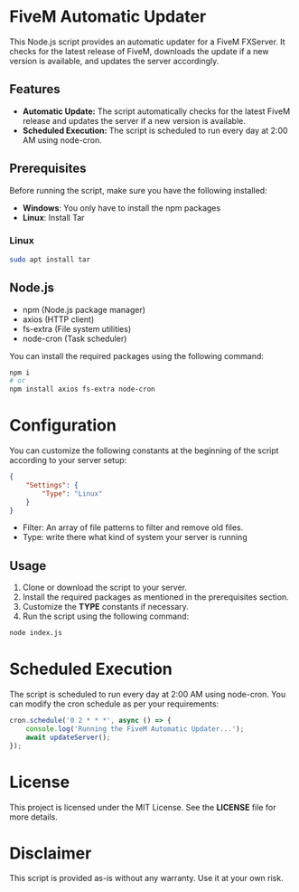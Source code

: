 # FiveM Automatic Updater
This Node.js script provides an automatic updater for a FiveM FXServer. It checks for the latest release of FiveM, downloads the update if a new version is available, and updates the server accordingly.

## Features
- **Automatic Update:** The script automatically checks for the latest FiveM release and updates the server if a new version is available.
- **Scheduled Execution:** The script is scheduled to run every day at 2:00 AM using node-cron.

## Prerequisites
Before running the script, make sure you have the following installed:

- **Windows**: You only have to install the npm packages
- **Linux**: Install Tar

### Linux
```bash
sudo apt install tar
```

## Node.js
- npm (Node.js package manager)
- axios (HTTP client)
- fs-extra (File system utilities)
- node-cron (Task scheduler)

You can install the required packages using the following command:

```bash
npm i 
# or
npm install axios fs-extra node-cron
```
# Configuration
You can customize the following constants at the beginning of the script according to your server setup:

```Json
{
    "Settings": {
        "Type": "Linux"
    }
}
```

- Filter: An array of file patterns to filter and remove old files.
- Type: write there what kind of system your server is running
## Usage
1. Clone or download the script to your server.
2. Install the required packages as mentioned in the prerequisites section.
3. Customize the **TYPE** constants if necessary.
4. Run the script using the following command:
```bash
node index.js
```

# Scheduled Execution
The script is scheduled to run every day at 2:00 AM using node-cron. You can modify the cron schedule as per your requirements:

```javascript
cron.schedule('0 2 * * *', async () => {
    console.log('Running the FiveM Automatic Updater...');
    await updateServer();
});
```
# License
This project is licensed under the MIT License. See the **LICENSE** file for more details.

# Disclaimer
This script is provided as-is without any warranty. Use it at your own risk.